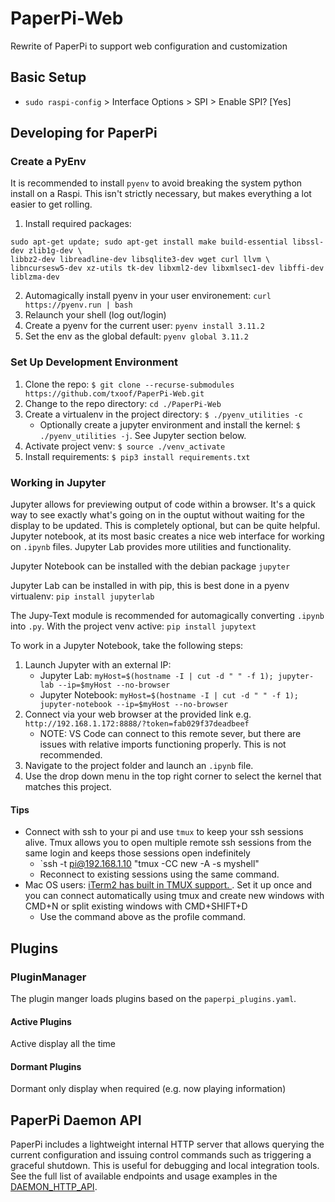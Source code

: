 # PaperPi-Web

Rewrite of PaperPi to support web configuration and customization


## Basic Setup

- `sudo raspi-config` > Interface Options > SPI > Enable SPI? [Yes]

## Developing for PaperPi

### Create a PyEnv

It is recommended to install `pyenv` to avoid breaking the system python install on a Raspi. This isn't strictly necessary, but makes everything a lot easier to get rolling.

1. Install required packages: 
```
sudo apt-get update; sudo apt-get install make build-essential libssl-dev zlib1g-dev \
libbz2-dev libreadline-dev libsqlite3-dev wget curl llvm \
libncursesw5-dev xz-utils tk-dev libxml2-dev libxmlsec1-dev libffi-dev liblzma-dev
```
2. Automagically install pyenv in your user environement: `curl https://pyenv.run | bash`
2. Relaunch your shell (log out/login)
3. Create a pyenv for the current user: `pyenv install 3.11.2 `
4. Set the env as the global default: `pyenv global 3.11.2`


### Set Up Development Environment

1. Clone the repo: `$ git clone --recurse-submodules https://github.com/txoof/PaperPi-Web.git`
2. Change to the repo directory: `cd ./PaperPi-Web`
2. Create a virtualenv in the project directory: `$ ./pyenv_utilities -c`
    - Optionally create a jupyter environment and install the kernel: `$ ./pyenv_utilities -j`. See Jupyter section below.
4. Activate project venv: `$ source ./venv_activate`
5. Install requirements: `$ pip3 install requirements.txt`

### Working in Jupyter

Jupyter allows for previewing output of code within a browser. It's a quick way to see exactly what's going on in the ouptut without waiting for the display to be updated. This is completely optional, but can be quite helpful. Jupyter notebook, at its most basic creates a nice web interface for working on `.ipynb` files. Jupyter Lab provides more utilities and functionality.

Jupyter Notebook can be installed with the debian package `jupyter`

Jupyter Lab can be installed in with pip, this is best done in a pyenv virtualenv: `pip install jupyterlab`

The Jupy-Text module is recommended for automagically converting `.ipynb` into `.py`. With the project venv active: `pip install jupytext`

To work in a Jupyter Notebook, take the following steps:

1. Launch Jupyter with an external IP:
    - Jupyter Lab: `myHost=$(hostname -I | cut -d " " -f 1); jupyter-lab --ip=$myHost --no-browser`
    - Jupyter Notebook: `myHost=$(hostname -I | cut -d " " -f 1); jupyter-notebook --ip=$myHost --no-browser`
2. Connect via your web browser at the provided link e.g. `http://192.168.1.172:8888/?token=fab029f37deadbeef`
    - NOTE: VS Code can connect to this remote sever, but there are issues with relative imports functioning properly. This is not recommended.
3. Navigate to the project folder and launch an `.ipynb` file. 
4. Use the drop down menu in the top right corner to select the kernel that matches this project.

#### Tips

- Connect with ssh to your pi and use `tmux` to keep your ssh sessions alive. Tmux allows you to open multiple remote ssh sessions from the same login and keeps those sessions open indefinitely
    - `ssh -t  pi@192.168.1.10 "tmux -CC new -A -s myshell"
    - Reconnect to existing sessions using the same command.
- Mac OS users: [iTerm2 has built in TMUX support. ](https://iterm2.com/documentation-tmux-integration.html). Set it up once and you can connect automatically using tmux and create new windows with CMD+N or split existing windows with CMD+SHIFT+D
    - Use the command above as the profile command.

## Plugins

### PluginManager

The plugin manger loads plugins based on the `paperpi_plugins.yaml`.

#### Active Plugins

Active display all the time

#### Dormant Plugins

Dormant only display when required (e.g. now playing information)


## PaperPi Daemon API

PaperPi includes a lightweight internal HTTP server that allows querying the current configuration and issuing control commands such as triggering a graceful shutdown. This is useful for debugging and local integration tools. See the full list of available endpoints and usage examples in the [DAEMON_HTTP_API](./docs/DAEMON_HTTP_API.md).
